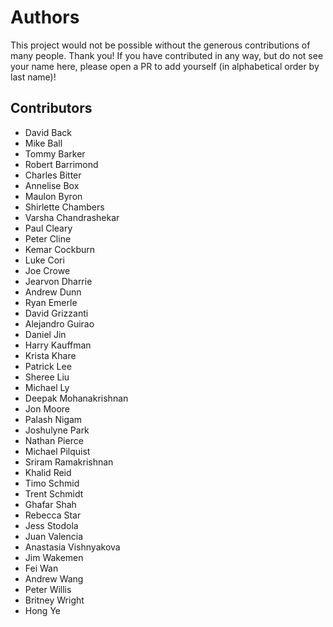 # Authors

This project would not be possible without the generous contributions of many people. Thank you! If you have contributed
in any way, but do not see your name here, please open a PR to add yourself (in alphabetical order by last name)!

## Contributors

- David Back
- Mike Ball
- Tommy Barker
- Robert Barrimond
- Charles Bitter
- Annelise Box
- Maulon Byron
- Shirlette Chambers
- Varsha Chandrashekar
- Paul Cleary
- Peter Cline
- Kemar Cockburn
- Luke Cori
- Joe Crowe
- Jearvon Dharrie
- Andrew Dunn
- Ryan Emerle
- David Grizzanti
- Alejandro Guirao
- Daniel Jin
- Harry Kauffman
- Krista Khare
- Patrick Lee
- Sheree Liu
- Michael Ly
- Deepak Mohanakrishnan
- Jon Moore
- Palash Nigam
- Joshulyne Park
- Nathan Pierce
- Michael Pilquist
- Sriram Ramakrishnan
- Khalid Reid
- Timo Schmid
- Trent Schmidt
- Ghafar Shah
- Rebecca Star
- Jess Stodola
- Juan Valencia
- Anastasia Vishnyakova
- Jim Wakemen
- Fei Wan
- Andrew Wang
- Peter Willis
- Britney Wright
- Hong Ye
